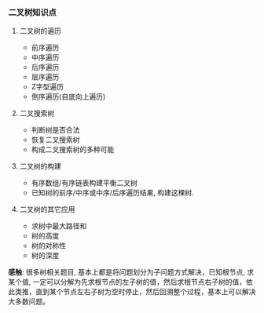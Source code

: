 ### 二叉树知识点

1. 二叉树的遍历
   - 前序遍历
   - 中序遍历
   - 后序遍历
   - 层序遍历
   - Z字型遍历
   - 倒序遍历(自底向上遍历)

2. 二叉搜索树
   - 判断树是否合法
   - 恢复二叉搜索树
   - 构成二叉搜索树的多种可能

3. 二叉树的构建
   - 有序数组/有序链表构建平衡二叉树
   - 已知树的前序/中序或中序/后序遍历结果, 构建这棵树.

4. 二叉树的其它应用
   - 求树中最大路径和
   - 树的高度
   - 树的对称性
   - 树的深度

**感触**: 很多树相关题目, 基本上都是将问题划分为子问题方式解决，已知根节点, 求某个值, 一定可以分解为先求根节点的左子树的值，然后求根节点右子树的值，依此类推，直到某个节点左右子树为空时停止，然后回溯整个过程，基本上可以解决大多数问题。

